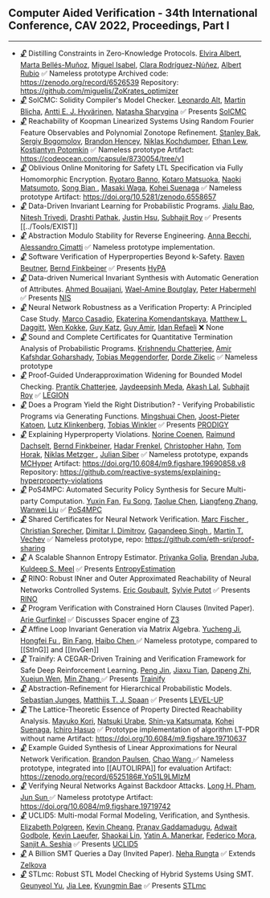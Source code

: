 ## Computer Aided Verification - 34th International Conference, CAV 2022, Proceedings, Part I
---
-	[🔓](https://doi.org/10.1007/978-3-031-13185-1_21) Distilling Constraints in Zero-Knowledge Protocols.
	[Elvira Albert](https://dblp.org/pid/a/ElviraAlbert.html), [Marta Bellés-Muñoz](https://dblp.org/pid/269/6918.html), [Miguel Isabel](https://dblp.org/pid/177/0262.html), [Clara Rodríguez-Núñez](https://dblp.org/pid/280/4920.html), [Albert Rubio](https://dblp.org/pid/29/6684.html)
	✅ Nameless prototype
	Archived code: https://zenodo.org/record/6526539
	Repository: https://github.com/miguelis/ZoKrates_optimizer
-	[🔓](https://doi.org/10.1007/978-3-031-13185-1_16) SolCMC: Solidity Compiler's Model Checker.
	[Leonardo Alt](https://dblp.org/pid/138/6934.html), [Martin Blicha](https://dblp.org/pid/228/7239.html), [Antti E. J. Hyvärinen](https://dblp.org/pid/50/5894.html), [Natasha Sharygina](https://dblp.org/pid/12/2269.html)
	✅  Presents [SolCMC](../Tools/Checkers/SolCMC.md)
-	[🔓](https://doi.org/10.1007/978-3-031-13185-1_24) Reachability of Koopman Linearized Systems Using Random Fourier Feature Observables and Polynomial Zonotope Refinement.
	[Stanley Bak](https://dblp.org/pid/16/7787.html), [Sergiy Bogomolov](https://dblp.org/pid/90/8556.html), [Brandon Hencey](https://dblp.org/pid/33/7142.html), [Niklas Kochdumper](https://dblp.org/pid/228/5705.html), [Ethan Lew](https://dblp.org/pid/323/6575.html), [Kostiantyn Potomkin](https://dblp.org/pid/234/8835.html)
	✅  Nameless prototype
	Artifact: https://codeocean.com/capsule/8730054/tree/v1
-	[🔓](https://doi.org/10.1007/978-3-031-13185-1_22) Oblivious Online Monitoring for Safety LTL Specification via Fully Homomorphic Encryption.
	[Ryotaro Banno](https://dblp.org/pid/237/9504.html), [Kotaro Matsuoka](https://dblp.org/pid/276/6652.html), [Naoki Matsumoto](https://dblp.org/pid/51/4199.html), [Song Bian ](https://dblp.org/pid/179/7914.html), [Masaki Waga](https://dblp.org/pid/182/1837.html), [Kohei Suenaga](https://dblp.org/pid/82/6723.html)
	✅  Nameless prototype
	Artifact: https://doi.org/10.5281/zenodo.6558657
-	[🔓](https://doi.org/10.1007/978-3-031-13185-1_3) Data-Driven Invariant Learning for Probabilistic Programs.
	[Jialu Bao](https://dblp.org/pid/256/5333.html), [Nitesh Trivedi](https://dblp.org/pid/326/0119.html), [Drashti Pathak](https://dblp.org/pid/259/8615.html), [Justin Hsu](https://dblp.org/pid/35/10964.html), [Subhajit Roy](https://dblp.org/pid/95/621.html)
	✅ Presents [[../Tools/EXIST]]
-	[🔓](https://doi.org/10.1007/978-3-031-13185-1_23) Abstraction Modulo Stability for Reverse Engineering.
	[Anna Becchi](https://dblp.org/pid/210/2636.html), [Alessandro Cimatti](https://dblp.org/pid/13/5961.html)
	✅ Nameless prototype implementation.
-	[🔓](https://doi.org/10.1007/978-3-031-13185-1_17) Software Verification of Hyperproperties Beyond k-Safety.
	[Raven Beutner](https://dblp.org/pid/244/2160.html), [Bernd Finkbeiner](https://dblp.org/pid/73/4443.html)
	✅ Presents [HyPA](../Tools/HyPA)
-	[🔓](https://doi.org/https://doi.org/10.1007/978-3-031-13185-1_14) Data-driven Numerical Invariant Synthesis with Automatic Generation of Attributes.
	[Ahmed Bouajjani](https://dblp.org/pid/b/AhmedBouajjani.html), [Wael-Amine Boutglay](https://dblp.org/pid/321/4233.html), [Peter Habermehl](https://dblp.org/pid/22/639.html)
	✅ Presents [NIS](../Tools/Synthesiser/NIS.md)
-	[🔓](https://doi.org/10.1007/978-3-031-13185-1_11) Neural Network Robustness as a Verification Property: A Principled Case Study.
	[Marco Casadio](https://dblp.org/pid/158/5741.html), [Ekaterina Komendantskaya](https://dblp.org/pid/62/4310.html), [Matthew L. Daggitt](https://dblp.org/pid/222/4171.html), [Wen Kokke](https://dblp.org/pid/206/7258.html), [Guy Katz](https://dblp.org/pid/23/10321.html), [Guy Amir](https://dblp.org/pid/277/9596.html), [Idan Refaeli](https://dblp.org/pid/304/4372.html)
	❌  None
-	[🔓](https://doi.org/10.1007/978-3-031-13185-1_4) Sound and Complete Certificates for Quantitative Termination Analysis of Probabilistic Programs.
	[Krishnendu Chatterjee](https://dblp.org/pid/92/5602.html), [Amir Kafshdar Goharshady](https://dblp.org/pid/169/9728.html), [Tobias Meggendorfer](https://dblp.org/pid/194/2764.html), [Dorde Zikelic](https://dblp.org/pid/150/8968.html)
	✅ Nameless prototype
-	[🔓](https://doi.org/10.1007/978-3-031-13185-1_15) Proof-Guided Underapproximation Widening for Bounded Model Checking.
	[Prantik Chatterjee](https://dblp.org/pid/177/7653.html), [Jaydeepsinh Meda](https://dblp.org/pid/326/0696.html), [Akash Lal](https://dblp.org/pid/27/1008.html), [Subhajit Roy](https://dblp.org/pid/95/621.html)
	✅  [LEGION](../Tools/LEGION.md)
-	[🔓](https://doi.org/10.1007/978-3-031-13185-1_5) Does a Program Yield the Right Distribution? - Verifying Probabilistic Programs via Generating Functions.
	[Mingshuai Chen](https://dblp.org/pid/169/1207.html), [Joost-Pieter Katoen](https://dblp.org/pid/k/JoostPieterKatoen.html), [Lutz Klinkenberg](https://dblp.org/pid/270/1762.html), [Tobias Winkler](https://dblp.org/pid/66/750.html)
	✅ Presents [PRODIGY](../Tools/PRODIGY.md)
-	[🔓](https://doi.org/10.1007/978-3-031-13185-1_20) Explaining Hyperproperty Violations.
	[Norine Coenen](https://dblp.org/pid/167/7922.html), [Raimund Dachselt](https://dblp.org/pid/45/4302.html), [Bernd Finkbeiner](https://dblp.org/pid/73/4443.html), [Hadar Frenkel](https://dblp.org/pid/199/3308.html), [Christopher Hahn](https://dblp.org/pid/91/9661.html), [Tom Horak](https://dblp.org/pid/154/1063.html), [Niklas Metzger ](https://dblp.org/pid/296/4267.html), [Julian Siber](https://dblp.org/pid/293/9557.html)
	✅  Nameless prototype, expands [MCHyper](../Tools/Checkers/MCHyper.md)
	Artifact: https://doi.org/10.6084/m9.figshare.19690858.v8
	Repository: https://github.com/reactive-systems/explaining-hyperproperty-violations
-	[🔓](https://doi.org/10.1007/978-3-031-13185-1_19) PoS4MPC: Automated Security Policy Synthesis for Secure Multi-party Computation.
	[Yuxin Fan](https://dblp.org/pid/218/3103.html), [Fu Song](https://dblp.org/pid/09/10016.html), [Taolue Chen](https://dblp.org/pid/28/4743.html), [Liangfeng Zhang](https://dblp.org/pid/326/1182.html), [Wanwei Liu](https://dblp.org/pid/04/5600.html)
	✅  [PoS4MPC](../Tools/Synthesiser/PoS4MPC.md)
-	[🔓](https://doi.org/10.1007/978-3-031-13185-1_7) Shared Certificates for Neural Network Verification.
	[Marc Fischer ](https://dblp.org/pid/37/9373-2.html), [Christian Sprecher](https://dblp.org/pid/213/7806.html), [Dimitar I. Dimitrov](https://dblp.org/pid/271/0915.html), [Gagandeep Singh ](https://dblp.org/pid/64/3747-1.html), [Martin T. Vechev](https://dblp.org/pid/93/2189.html)
	✅  Nameless prototype, repo: https://github.com/eth-sri/proof-sharing
-	[🔓](https://doi.org/10.1007/978-3-031-13185-1_18) A Scalable Shannon Entropy Estimator.
	[Priyanka Golia](https://dblp.org/pid/265/6125.html), [Brendan Juba](https://dblp.org/pid/62/6079.html), [Kuldeep S. Meel](https://dblp.org/pid/129/1623.html)
	✅  Presents [EntropyEstimation](../Tools/EntropyEstimation.md)
-	[🔓](https://doi.org/10.1007/978-3-031-13185-1_25) RINO: Robust INner and Outer Approximated Reachability of Neural Networks Controlled Systems.
	[Eric Goubault](https://dblp.org/pid/90/1132.html), [Sylvie Putot](https://dblp.org/pid/61/1269.html)
	✅  Presents [RINO](../Tools/RINO.md)
-	[🔓](https://doi.org/10.1007/978-3-031-13185-1_2) Program Verification with Constrained Horn Clauses (Invited Paper).
	[Arie Gurfinkel](https://dblp.org/pid/44/3532.html)
	✅ Discusses Spacer engine of [Z3](../Tools/Solvers/SMT/Z3.md)
-	[🔓](https://doi.org/10.1007/978-3-031-13185-1_13) Affine Loop Invariant Generation via Matrix Algebra.
	[Yucheng Ji](https://dblp.org/pid/318/0160.html), [Hongfei Fu ](https://dblp.org/pid/19/7123.html), [Bin Fang](https://dblp.org/pid/94/4033.html), [Haibo Chen ](https://dblp.org/pid/31/6601-1.html)
	✅  Nameless prototype, compared to [[StInG]] and [[InvGen]]
-	[🔓](https://doi.org/10.1007/978-3-031-13185-1_10) Trainify: A CEGAR-Driven Training and Verification Framework for Safe Deep Reinforcement Learning.
	[Peng Jin](https://dblp.org/pid/83/6151.html), [Jiaxu Tian](https://dblp.org/pid/326/0408.html), [Dapeng Zhi](https://dblp.org/pid/326/1078.html), [Xuejun Wen](https://dblp.org/pid/132/8065.html), [Min Zhang ](https://dblp.org/pid/83/5342-2.html)
	✅ Presents [Trainify](../Tools/Trainify.md)
-	[🔓](https://doi.org/10.1007/978-3-031-13185-1_6) Abstraction-Refinement for Hierarchical Probabilistic Models.
	[Sebastian Junges](https://dblp.org/pid/115/4386.html), [Matthijs T. J. Spaan](https://dblp.org/pid/27/6431.html)
	✅ Presents [LEVEL-UP](../Tools/LEVEL-UP.md)
-	[🔓](https://doi.org/10.1007/978-3-031-13185-1_12) The Lattice-Theoretic Essence of Property Directed Reachability Analysis.
	[Mayuko Kori](https://dblp.org/pid/277/6283.html), [Natsuki Urabe](https://dblp.org/pid/150/3804.html), [Shin-ya Katsumata](https://dblp.org/pid/00/5408.html), [Kohei Suenaga](https://dblp.org/pid/82/6723.html), [Ichiro Hasuo](https://dblp.org/pid/26/4542.html)
	✅ Prototype implementation of algorithm LT-PDR without name
	Artifact: https://doi.org/10.6084/m9.figshare.19710637
-	[🔓](https://doi.org/10.1007/978-3-031-13185-1_8) Example Guided Synthesis of Linear Approximations for Neural Network Verification.
	[Brandon Paulsen](https://dblp.org/pid/152/3505.html), [Chao Wang ](https://dblp.org/pid/w/ChaoWang.html)
	✅ Nameless prototype, integrated into [[AUTOLIRPA]] for evaluation
	Artifact: https://zenodo.org/record/6525186#.Yp51L9LMIzM
-	[🔓](https://doi.org/10.1007/978-3-031-13185-1_9) Verifying Neural Networks Against Backdoor Attacks.
	[Long H. Pham](https://dblp.org/pid/152/4678.html), [Jun Sun ](https://dblp.org/pid/s/JunSun1.html)
	✅ Nameless prototype
	Artifact: https://doi.org/10.6084/m9.figshare.19719742
-	[🔓](https://doi.org/10.1007/978-3-031-13185-1_27) UCLID5: Multi-modal Formal Modeling, Verification, and Synthesis.
	[Elizabeth Polgreen](https://dblp.org/pid/183/7353.html), [Kevin Cheang](https://dblp.org/pid/239/0135.html), [Pranav Gaddamadugu](https://dblp.org/pid/248/7718.html), [Adwait Godbole](https://dblp.org/pid/260/7068.html), [Kevin Laeufer](https://dblp.org/pid/222/5897.html), [Shaokai Lin](https://dblp.org/pid/251/3184.html), [Yatin A. Manerkar](https://dblp.org/pid/173/9817.html), [Federico Mora](https://dblp.org/pid/82/5093.html), [Sanjit A. Seshia](https://dblp.org/pid/s/SanjitASeshia.html)
	✅  Presents [UCLID5](../Tools/Frameworks/UCLID5.md)
-	[🔓](https://doi.org/10.1007/978-3-031-13185-1_1) A Billion SMT Queries a Day (Invited Paper).
	[Neha Rungta](https://dblp.org/pid/66/4832.html)
	✅ Extends [Zelkova](../Tools/Zelkova.md)
-	[🔓](https://doi.org/10.1007/978-3-031-13185-1_26) STLmc: Robust STL Model Checking of Hybrid Systems Using SMT.
	[Geunyeol Yu](https://dblp.org/pid/311/8869.html), [Jia Lee](https://dblp.org/pid/14/753.html), [Kyungmin Bae](https://dblp.org/pid/03/7567.html)
	✅ Presents [STLmc](../Tools/Checkers/STLmc.md)
